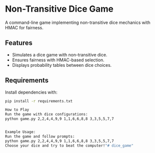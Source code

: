 # Non-Transitive Dice Game

A command-line game implementing non-transitive dice mechanics with HMAC for fairness.

## Features
- Simulates a dice game with non-transitive dice.
- Ensures fairness with HMAC-based selection.
- Displays probability tables between dice choices.

## Requirements
Install dependencies with:
```bash
pip install -r requirements.txt

How to Play
Run the game with dice configurations:
python game.py 2,2,4,4,9,9 1,1,6,6,8,8 3,3,5,5,7,7


Example Usage:
Run the game and follow prompts:
python game.py 2,2,4,4,9,9 1,1,6,6,8,8 3,3,5,5,7,7
Choose your dice and try to beat the computer!"# dice_game" 
